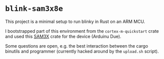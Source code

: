 # `blink-sam3x8e`

This project is a minimal setup to run blinky in Rust on an ARM MCU.

I bootstrapped part of this environment from the 
`cortex-m-quickstart` crate and used this [SAM3X](https://github.com/klangner/sam3x) crate for the device (Arduinu Due).

Some questions are open, e.g. the best interaction between the cargo binutils and programmer (currently hacked around by the `upload.sh` script).
